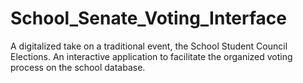# School_Senate_Voting_Interface
A digitalized take on a traditional event, the School Student Council Elections. An interactive application to facilitate the organized voting process on the school database.
